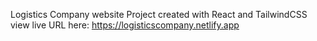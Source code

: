 Logistics Company website Project created with React and TailwindCSS
view live URL here:
https://logisticscompany.netlify.app
